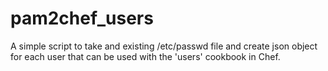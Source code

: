 # pam2chef_users
A simple script to take and existing /etc/passwd file and create json object for each user that can be used with the 'users' cookbook in Chef.
